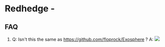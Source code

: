 # Redhedge - 

## FAQ
1. Q: Isn't this the same as https://github.com/floprock/Exosphere ?
   A: <img src="https://i.kym-cdn.com/entries/icons/original/000/028/596/dsmGaKWMeHXe9QuJtq_ys30PNfTGnMsRuHuo_MUzGCg.jpg">
